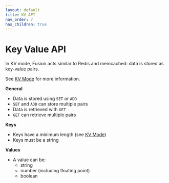 ```yaml
---
layout: default
title: KV API
nav_order: 7
has_children: true
---
```


# Key Value API
In KV mode, Fusion acts similar to Redis and memcached: data is stored as key-value pairs. 

See [KV Mode](TODO) for more information.



**General**

- Data is stored using `SET` or `ADD`
- `SET` and `ADD` can store multiple pairs
- Data is retrieved with `GET`
- `GET` can retrieve multiple pairs


**Keys**

- Keys have a minimum length (see [KV Mode](TODO))
- Keys must be a string


**Values**

- A value can be:
  - string
  - number (including floating point)
  - boolean


